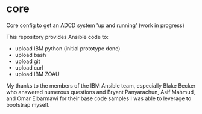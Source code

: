 # core
Core config to get an ADCD system 'up and running' (work in progress)

This repository provides Ansible code to:
- upload IBM python (initial prototype done)
- upload bash
- upload git
- upload curl
- upload IBM ZOAU

My thanks to the members of the IBM Ansible team, especially Blake Becker who answered numerous questions and Bryant Panyarachun, Asif Mahmud, and Omar Elbarmawi for their base code samples I was able to leverage to bootstrap myself.
